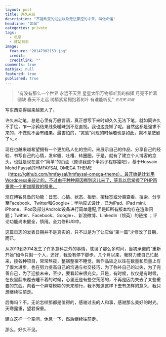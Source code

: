 ```yaml
---
layout: post
title: 许久未见
description: "不能改变的过去以及无法掌控的未来，叫做命运"
headline: "如烟"
categories: private
tags: 
  - 私享
  - 建站日志
image: 
  feature: "20147902153.jpg"
  credit: 
  creditlink: ""
comments: true
mathjax: null
featured: true
published: true
---
```


>&quot;有没有那么一个世界 永远不天黑 星星太阳万物都听我的指挥 月亮不忙着圆缺 春天不走远 树梢紧紧拥抱着树叶 有谁能听见&quot;
><small><cite title="五月天 如烟">五月天 如烟</cite></small>

写东西变得越来越累人了。
  
许久未动笔，总是心里有万般言语，真正想写下来时却久久无法下笔，就如同许久不手绘，乍一涂鸦结果线条暧昧到不忍直视。我也边变懒了呢。自然这都是强求不来的，不做就不会有结果。最害怕的，“灵感”闪现的时候若也是如此，岂不是悲剧了>_<

现在也越来越希望拥有一个更加私人化的空间，来展示自己的作品、分享自己的经验、书写自己的心情，发牢骚、吐槽、转圈圈。于是，就有了建立个人博客的念头，也就是现在这个“简单”的页面（原谅我这个半吊子程序猿吧），基于Hossain Mohd Faysal的HMFAYSAL OMEGA THEME（https://github.com/hmfaysal/hmfaysal-omega-theme）。最开始是计划用Wordpress来设计的，不过由于种种原因挪到这儿来了，等我以后掌握了PHP再重做一个更加精致的粗来。
  
现在博客具备的功能：日志、心情、状态、相册，按标签或分类查看、搜索，分享至Facebook、Twitter和Google+；半响应式设计，已为iPad、iPad mini、iPhone、iPod及部分Android设备进行简单适配,但是IE所有版本均存在渲染问题；Twitter、Facebook、Google+、新浪微博、LinkedIn（领英）的链接 ；评论功能尚未健全，慎用。全力修BUG中。
  
这篇日志的发表日期并不是真实的，只不过是为了让它做“第一篇”才修改了日期，而已。

从2013到2014发生了许多意料之外的事情，耽误了那么多时间，当初承诺的“重新开始”如今只剩一个人，还好，我没有停下脚步。几个月以来，我努力使自己忙起来，接各种项目，常常熬夜，整宿整宿不睡觉，新作品较之以往在数量和质量上有了很大进步，也在努力提高自己的沟通与社交技巧，为了弥补自己的过失，为了完善自己，为了迎接未来，至少，要看起来很充实。只是，有时候，仅仅是有时候，在夜里翻来覆去睡不着的时候，心里还是有些空荡荡的，不再是因为失去了某些重要的东西。向着一个异常模糊的未来前行，我不知道这样下去有怎样的意义，我只想继续往前走。

后悔吗？不。无论怎样那都是值得的，感谢过去的人和事，感谢那么美好的时光。天寒露重，望君保重。

建立这样一个空间，休息一下，然后继续往前走。
  
那么，好久不见。